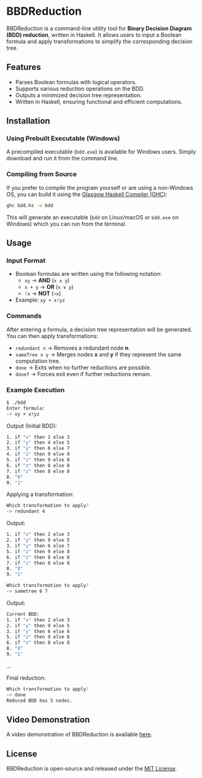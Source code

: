 # BBDReduction

BBDReduction is a command-line utility tool for **Binary Decision Diagram (BDD) reduction**, written in Haskell. It allows users to input a Boolean formula and apply transformations to simplify the corresponding decision tree.

## Features
- Parses Boolean formulas with logical operators.
- Supports various reduction operations on the BDD.
- Outputs a minimized decision tree representation.
- Written in Haskell, ensuring functional and efficient computations.

## Installation

### Using Prebuilt Executable (Windows)
A precompiled executable (`bdd.exe`) is available for Windows users. Simply download and run it from the command line.

### Compiling from Source
If you prefer to compile the program yourself or are using a non-Windows OS, you can build it using the [Glasgow Haskell Compiler (GHC)](https://www.haskell.org/ghc/):

```sh
ghc bdd.hs -o bdd
```

This will generate an executable (`bdd` on Linux/macOS or `bdd.exe` on Windows) which you can run from the terminal.

## Usage

### Input Format
- Boolean formulas are written using the following notation:
  - `xy` → **AND** (`x ∧ y`)
  - `x + y` → **OR** (`x ∨ y`)
  - `!x` → **NOT** (`¬x`)
- Example: `xy + x!yz`

### Commands
After entering a formula, a decision tree representation will be generated. You can then apply transformations:

- `redundant n` → Removes a redundant node **n**.
- `sameTree x y` → Merges nodes **x** and **y** if they represent the same computation tree.
- `done` → Exits when no further reductions are possible.
- `donef` → Forces exit even if further reductions remain.

### Example Execution
```sh
$ ./bdd
Enter formula:
-> xy + x!yz
```

Output (Initial BDD):

```sh
1. if "x" then 2 else 3
2. if "y" then 4 else 5
3. if "y" then 6 else 7
4. if "z" then 9 else 9
5. if "z" then 9 else 8
6. if "z" then 8 else 8
7. if "z" then 8 else 8
8. "0"
9. "1"
```
Applying a transformation:

```sh
Which transformation to apply?
-> redundant 4
```

Output:

```sh
1. if "x" then 2 else 3
2. if "y" then 9 else 5
3. if "y" then 6 else 7
5. if "z" then 9 else 8
6. if "z" then 8 else 8
7. if "z" then 8 else 8
8. "0"
9. "1"
```

```sh
Which transformation to apply?
-> sametree 6 7
```

Output:

```sh
Current BDD:
1. if "x" then 2 else 3
2. if "y" then 9 else 5
3. if "y" then 6 else 6
5. if "z" then 9 else 8
6. if "z" then 8 else 8
8. "0"
9. "1"
```

...

Final reduction:

```sh
Which transformation to apply?
-> done
Reduced BDD has 5 nodes.
```

## Video Demonstration
A video demonstration of BBDReduction is available [here](https://blox-dev.github.io/demos/binary_decision_diagram_haskell.mp4).

## License
BBDReduction is open-source and released under the [MIT License](LICENSE).
